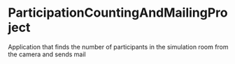 # ParticipationCountingAndMailingProject
Application that finds the number of participants in the simulation room from the camera and sends mail
